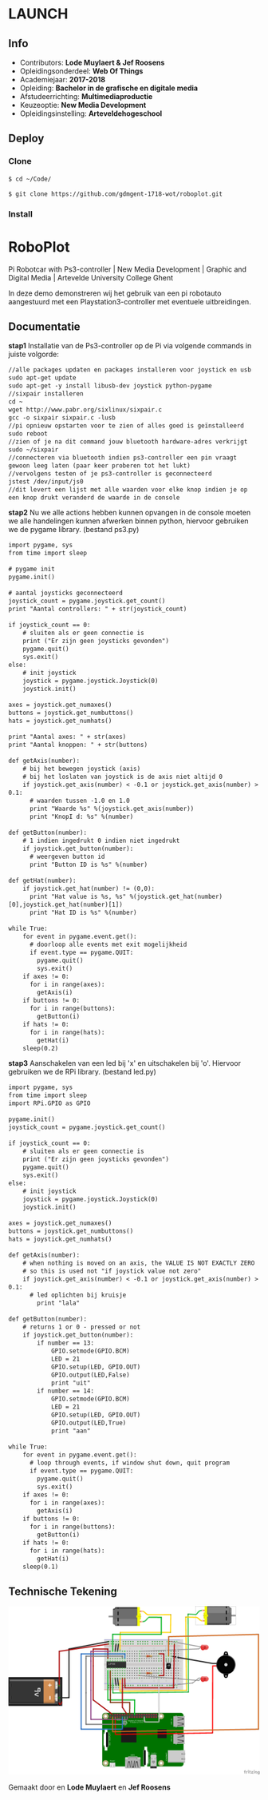 LAUNCH
==================================

## Info

- Contributors: **Lode Muylaert & Jef Roosens**
- Opleidingsonderdeel: **Web Of Things**
- Academiejaar: **2017-2018**
- Opleiding: **Bachelor in de grafische en digitale media**
- Afstudeerrichting: **Multimediaproductie**
- Keuzeoptie: **New Media Development**
- Opleidingsinstelling: **Arteveldehogeschool**

## Deploy

### Clone

```
$ cd ~/Code/
```

```
$ git clone https://github.com/gdmgent-1718-wot/roboplot.git
```

### Install



# RoboPlot
Pi Robotcar with Ps3-controller  | New Media Development | Graphic and Digital Media | Artevelde University College Ghent


In deze demo demonstreren wij het gebruik van een pi robotauto aangestuurd met een Playstation3-controller met eventuele uitbreidingen. 




Documentatie
-------------
**stap1**
Installatie van de Ps3-controller op de Pi via volgende commands in juiste volgorde:	
```
//alle packages updaten en packages installeren voor joystick en usb
sudo apt-get update
sudo apt-get -y install libusb-dev joystick python-pygame
//sixpair installeren
cd ~
wget http://www.pabr.org/sixlinux/sixpair.c
gcc -o sixpair sixpair.c -lusb
//pi opnieuw opstarten voor te zien of alles goed is geïnstalleerd
sudo reboot
//zien of je na dit command jouw bluetooth hardware-adres verkrijgt
sudo ~/sixpair
//connecteren via bluetooth indien ps3-controller een pin vraagt gewoon leeg laten (paar keer proberen tot het lukt)
//vervolgens testen of je ps3-controller is geconnecteerd
jstest /dev/input/js0
//dit levert een lijst met alle waarden voor elke knop indien je op een knop drukt veranderd de waarde in de console
```
**stap2**
Nu we alle actions hebben kunnen opvangen in de console moeten we alle handelingen kunnen afwerken binnen python, hiervoor gebruiken we de pygame library. (bestand ps3.py)
```
import pygame, sys
from time import sleep

# pygame init
pygame.init()

# aantal joysticks geconnecteerd
joystick_count = pygame.joystick.get_count()
print "Aantal controllers: " + str(joystick_count)

if joystick_count == 0:
    # sluiten als er geen connectie is
    print ("Er zijn geen joysticks gevonden")
    pygame.quit()
    sys.exit()
else:
    # init joystick
    joystick = pygame.joystick.Joystick(0)
    joystick.init()

axes = joystick.get_numaxes()
buttons = joystick.get_numbuttons()
hats = joystick.get_numhats()

print "Aantal axes: " + str(axes)
print "Aantal knoppen: " + str(buttons)

def getAxis(number):
    # bij het bewegen joystick (axis)
    # bij het loslaten van joystick is de axis niet altijd 0
    if joystick.get_axis(number) < -0.1 or joystick.get_axis(number) > 0.1:
      # waarden tussen -1.0 en 1.0
      print "Waarde %s" %(joystick.get_axis(number))
      print "KnopI d: %s" %(number)
 
def getButton(number):
    # 1 indien ingedrukt 0 indien niet ingedrukt
    if joystick.get_button(number):
      # weergeven button id
      print "Button ID is %s" %(number)

def getHat(number):
    if joystick.get_hat(number) != (0,0):
      print "Hat value is %s, %s" %(joystick.get_hat(number)[0],joystick.get_hat(number)[1])
      print "Hat ID is %s" %(number)

while True:
    for event in pygame.event.get():
      # doorloop alle events met exit mogelijkheid
      if event.type == pygame.QUIT:
        pygame.quit()
        sys.exit()
    if axes != 0:
      for i in range(axes):
        getAxis(i)
    if buttons != 0:
      for i in range(buttons):
        getButton(i)
    if hats != 0:
      for i in range(hats):
        getHat(i)
    sleep(0.2)
```
**stap3**
Aanschakelen van een led bij 'x' en uitschakelen bij 'o'.
Hiervoor gebruiken we de RPi library. (bestand led.py)
```
import pygame, sys
from time import sleep
import RPi.GPIO as GPIO

pygame.init()
joystick_count = pygame.joystick.get_count()

if joystick_count == 0:
    # sluiten als er geen connectie is
    print ("Er zijn geen joysticks gevonden")
    pygame.quit()
    sys.exit()
else:
    # init joystick
    joystick = pygame.joystick.Joystick(0)
    joystick.init()
    
axes = joystick.get_numaxes()
buttons = joystick.get_numbuttons()
hats = joystick.get_numhats()

def getAxis(number):
    # when nothing is moved on an axis, the VALUE IS NOT EXACTLY ZERO
    # so this is used not "if joystick value not zero"
    if joystick.get_axis(number) < -0.1 or joystick.get_axis(number) > 0.1:
      # led oplichten bij kruisje
        print "lala"       
        
def getButton(number):
    # returns 1 or 0 - pressed or not
    if joystick.get_button(number):
        if number == 13:
            GPIO.setmode(GPIO.BCM)
            LED = 21
            GPIO.setup(LED, GPIO.OUT)
            GPIO.output(LED,False)
            print "uit" 
        if number == 14:
            GPIO.setmode(GPIO.BCM)
            LED = 21
            GPIO.setup(LED, GPIO.OUT)
            GPIO.output(LED,True)
            print "aan"

while True:
    for event in pygame.event.get():
      # loop through events, if window shut down, quit program
      if event.type == pygame.QUIT:
        pygame.quit()
        sys.exit()
    if axes != 0:
      for i in range(axes):
        getAxis(i)
    if buttons != 0:
      for i in range(buttons):
        getButton(i)
    if hats != 0:
      for i in range(hats):
        getHat(i)
    sleep(0.1)
```

## Technische Tekening

![Robotplot Connections](https://github.com/gdmgent-1718-wot/roboplot/blob/master/docs/Roboplot_Schema.png)



 Gemaakt door   en **Lode Muylaert** en **Jef Roosens**
